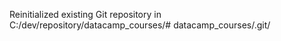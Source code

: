 Reinitialized existing Git repository in C:/dev/repository/datacamp_courses/# datacamp_courses/.git/
